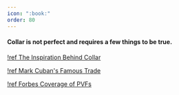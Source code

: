 ```yaml
---
icon: ":book:"
order: 80
---
```

#### Collar is not perfect and requires a few things to be true.

[!ref The Inspiration Behind Collar](https://www.investopedia.com/terms/v/variable-prepaid-forward-contracts.asp)


[!ref Mark Cuban's Famous Trade](https://markets.businessinsider.com/news/stocks/how-mark-cuban-saved-billions-yahoo-windfall-dot-com-crash-2020-6-1029303375)


[!ref Forbes Coverage of PVFs](https://www.forbes.com/sites/robertwood/2021/05/29/money-now-taxes-later-with-prepaid-forward-contracts/?sh=5bd9c0b17f6d)

